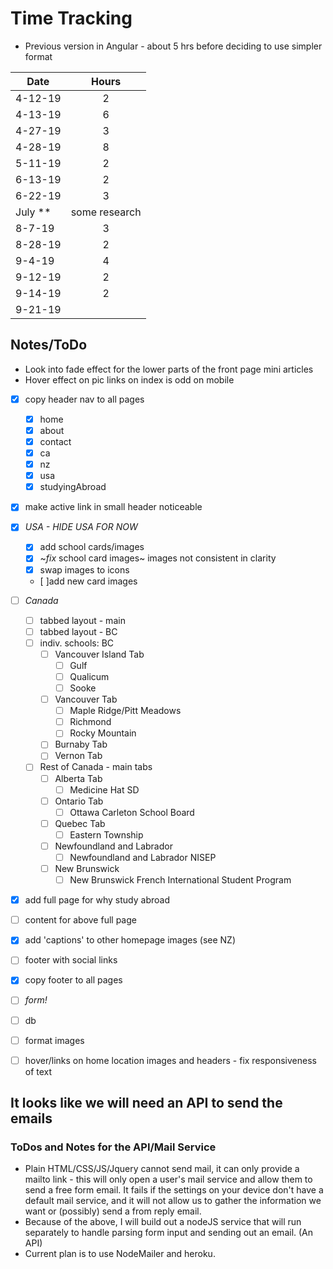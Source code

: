 # Time Tracking

* Previous version in Angular - about 5 hrs before deciding to use simpler format

| Date          | Hours         |
| ------------- |:-------------:|
| 4-12-19       | 2             |
| 4-13-19       | 6             |
| 4-27-19       | 3             |
| 4-28-19       | 8             |
| 5-11-19       | 2             |
| 6-13-19       | 2             |
| 6-22-19       | 3             |
| July **       | some research |
| 8-7-19        | 3             |
| 8-28-19       | 2             |
| 9-4-19        | 4             |
| 9-12-19       | 2             |
| 9-14-19       | 2             |
| 9-21-19       |               |

## Notes/ToDo

* Look into fade effect for the lower parts of the front page mini articles
* Hover effect on pic links on index is odd on mobile

* [x] copy header nav to all pages  
  * [x] home  
  * [x] about  
  * [x] contact  
  * [x] ca  
  * [x] nz  
  * [x] usa  
  * [x] studyingAbroad  
* [x] make active link in small header noticeable  


* [x] _USA - HIDE USA FOR NOW_  
  * [x] add school cards/images  
  * [x] ~*fix* school card images~ images not consistent in clarity  
  * [x] swap images to icons  
  * [ ]add new card images  


* [ ] _Canada_  
  * [ ] tabbed layout - main  
  * [ ] tabbed layout - BC  
  * [ ] indiv. schools: BC  
    * [ ] Vancouver Island Tab  
      * [ ] Gulf  
      * [ ] Qualicum  
      * [ ] Sooke  
    * [ ] Vancouver Tab  
      * [ ] Maple Ridge/Pitt Meadows  
      * [ ] Richmond  
      * [ ] Rocky Mountain  
    * [ ] Burnaby Tab  
    * [ ] Vernon Tab  
  * [ ] Rest of Canada - main tabs  
    * [ ] Alberta Tab  
      * [ ] Medicine Hat SD  
    * [ ] Ontario Tab  
      * [ ] Ottawa Carleton School Board  
    * [ ] Quebec Tab  
      * [ ] Eastern Township  
    * [ ] Newfoundland and Labrador  
      * [ ] Newfoundland and Labrador NISEP  
    * [ ] New Brunswick  
      * [ ] New Brunswick French International Student Program  

* [x] add full page for why study abroad  
* [ ] content for above full page  
* [x] add 'captions' to other homepage images (see NZ)  
* [ ] footer with social links  
* [x] copy footer to all pages  
  
* [ ] _form!_  
* [ ] db  
* [ ] format images  
* [ ] hover/links on home location images and headers - fix responsiveness of text  
  
## It looks like we will need an API to send the emails

### ToDos and Notes for the API/Mail Service

* Plain HTML/CSS/JS/Jquery cannot send mail, it can only provide a mailto link - this will only open a user's mail service and allow them to send a free form email. It fails if the settings on your device don't have a default mail service, and it will not allow us to gather the information we want or (possibly) send a from reply email.
* Because of the above, I will build out a nodeJS service that will run separately to handle parsing form input and sending out an email. (An API)
* Current plan is to use NodeMailer and heroku.
